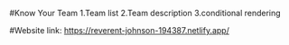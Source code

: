 #Know Your Team
1.Team list
2.Team description
3.conditional rendering

#Website link:
https://reverent-johnson-194387.netlify.app/
